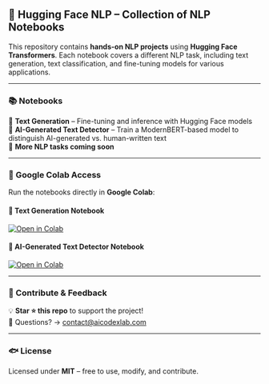 ## **🚀 Hugging Face NLP – Collection of NLP Notebooks**  

This repository contains **hands-on NLP projects** using **Hugging Face Transformers**. Each notebook covers a different NLP task, including text generation, text classification, and fine-tuning models for various applications.  

---  

### **📚 Notebooks**  
📌 **Text Generation** – Fine-tuning and inference with Hugging Face models  
📌 **AI-Generated Text Detector** – Train a ModernBERT-based model to distinguish AI-generated vs. human-written text  
📌 **More NLP tasks coming soon**  

---  

### **📂 Google Colab Access**  
Run the notebooks directly in **Google Colab**:  

#### **📝 Text Generation Notebook**  
[![Open in Colab](https://colab.research.google.com/assets/colab-badge.svg)](https://colab.research.google.com/github/AICodexLab/Hugging_Face_NLP/blob/main/HF_Text_Generation.ipynb)  

#### **📝 AI-Generated Text Detector Notebook**  
[![Open in Colab](https://colab.research.google.com/assets/colab-badge.svg)](https://colab.research.google.com/github/AICodexLab/Hugging_Face_NLP/blob/main/AI_Generated_Text_Detector_using_ModernBERT.ipynb)  

---  

### **📢 Contribute & Feedback**  
💡 **Star ⭐ this repo** to support the project!  
📩 Questions? → [contact@aicodexlab.com](mailto:contact@aicodexlab.com)  

---  

### **🐟 License**  
Licensed under **MIT** – free to use, modify, and contribute.
